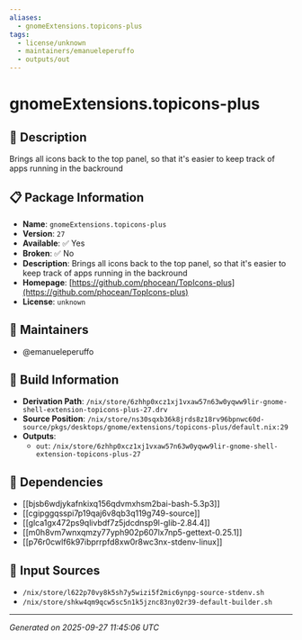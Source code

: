```yaml
---
aliases:
  - gnomeExtensions.topicons-plus
tags:
  - license/unknown
  - maintainers/emanueleperuffo
  - outputs/out
---
```


# gnomeExtensions.topicons-plus

## 📝 Description

Brings all icons back to the top panel, so that it's easier to keep track of apps running in the backround

## 📋 Package Information

- **Name**: `gnomeExtensions.topicons-plus`
- **Version**: `27`
- **Available**: ✅ Yes
- **Broken**: ✅ No
- **Description**: Brings all icons back to the top panel, so that it's easier to keep track of apps running in the backround
- **Homepage**: [https://github.com/phocean/TopIcons-plus](https://github.com/phocean/TopIcons-plus)
- **License**: `unknown`
## 👥 Maintainers

- @emanueleperuffo


## 🔧 Build Information

- **Derivation Path**: `/nix/store/6zhhp0xcz1xj1vxaw57n63w0yqww9lir-gnome-shell-extension-topicons-plus-27.drv`
- **Source Position**: `/nix/store/ns30sqxb36k8jrds8z18rv96bpnwc60d-source/pkgs/desktops/gnome/extensions/topicons-plus/default.nix:29`
- **Outputs**:
  - `out`:  `/nix/store/6zhhp0xcz1xj1vxaw57n63w0yqww9lir-gnome-shell-extension-topicons-plus-27`

## 🔗 Dependencies

- [[bjsb6wdjykafnkixq156qdvmxhsm2bai-bash-5.3p3]]
- [[cgipggqsspi7p19qaj6v8qb3q119g749-source]]
- [[glca1gx472ps9qlivbdf7z5jdcdnsp9l-glib-2.84.4]]
- [[m0h8vm7wnxqmzy77yph902p607lx7np5-gettext-0.25.1]]
- [[p76r0cwlf6k97ibprrpfd8xw0r8wc3nx-stdenv-linux]]

## 📁 Input Sources

- `/nix/store/l622p70vy8k5sh7y5wizi5f2mic6ynpg-source-stdenv.sh`
- `/nix/store/shkw4qm9qcw5sc5n1k5jznc83ny02r39-default-builder.sh`

---
*Generated on 2025-09-27 11:45:06 UTC*
